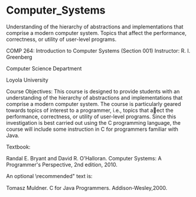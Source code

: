Computer_Systems
================

Understanding of the hierarchy of abstractions and implementations that comprise a modern computer system. Topics that affect the performance, correctness, or utility of user-level programs. 

COMP 264: Introduction to Computer Systems (Section 001)
Instructor:
R. I. Greenberg

Computer Science Department

Loyola University

Course Objectives:
This course is designed to provide students with an understanding of the hierarchy
of abstractions and implementations that comprise a modern computer system. The course is particularly
geared towards topics of interest to a programmer, i.e., topics that aect the performance, correctness, or
utility of user-level programs. Since this investigation is best carried out using the C programming language,
the course will include some instruction in C for programmers familiar with Java.

Textbook:

Randal E. Bryant and David R. O'Halloran.
Computer Systems: A Programmer's Perspective, 2nd edition, 2010.


An optional \recommended" text is: 

Tomasz Muldner.
C for Java Programmers. Addison-Wesley,2000.
